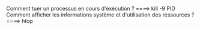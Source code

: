  Comment tuer un processus en cours d'exécution ? ====> kill -9 PID
 Comment afficher les informations système et d'utilisation des 
ressources ? ====> htop
